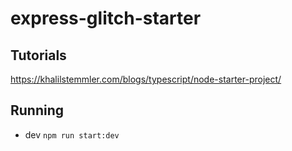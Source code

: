 # express-glitch-starter

## Tutorials

<https://khalilstemmler.com/blogs/typescript/node-starter-project/>

## Running

- dev `npm run start:dev`

